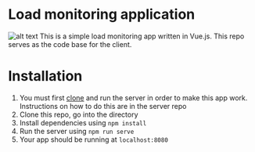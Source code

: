 # Load monitoring application
![alt text](https://i.imgur.com/MXEf9hq.png)
This is a simple load monitoring app written in Vue.js. This repo serves as the code base for the client. 
# Installation
1. You must first [clone](https://github.com/adityajain15/uptimeMonitorServer) and run the server in order to make this app work. Instructions on how to do this are in the server repo
2. Clone this repo, go into the directory
3. Install dependencies using `npm install`
4. Run the server using `npm run serve`
5. Your app should be running at `localhost:8080`
